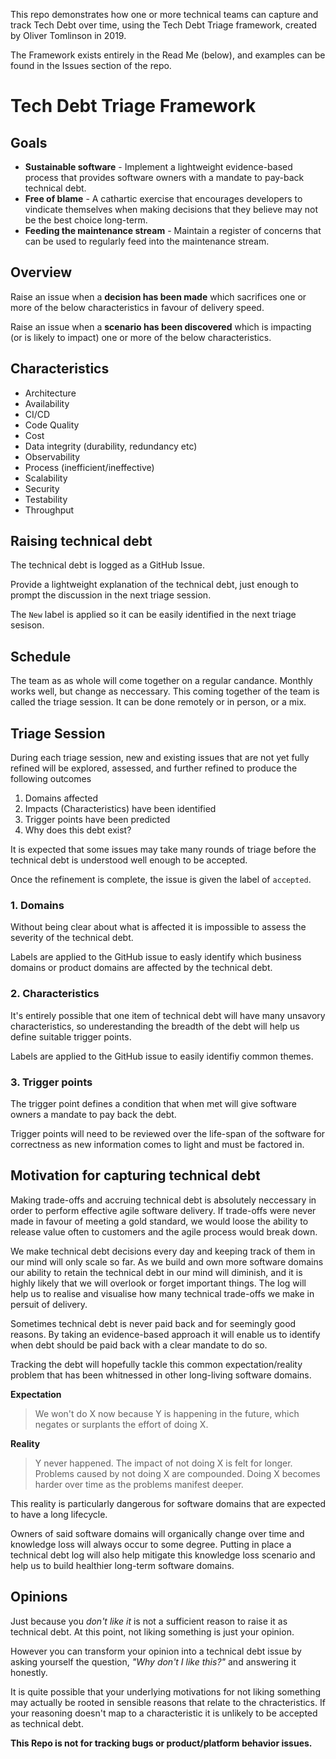This repo demonstrates how one or more technical teams can capture and track Tech Debt over time, using the Tech Debt Triage framework, created by Oliver Tomlinson in 2019. 

The Framework exists entirely in the Read Me (below), and examples can be found in the Issues section of the repo.

# Tech Debt Triage Framework

## Goals

- **Sustainable software** - Implement a lightweight evidence-based process that provides software owners with a mandate to pay-back technical debt.
- **Free of blame** - A cathartic exercise that encourages developers to vindicate themselves when making decisions that they believe may not be the best choice long-term.
- **Feeding the maintenance stream** - Maintain a register of concerns that can be used to regularly feed into the maintenance stream.

## Overview
Raise an issue when a **decision has been made** which sacrifices one or more of the below characteristics in favour of delivery speed.

Raise an issue when a **scenario has been discovered** which is impacting (or is likely to impact) one or more of the below characteristics.

## Characteristics

* Architecture
* Availability
* CI/CD
* Code Quality
* Cost
* Data integrity (durability, redundancy etc)
* Observability
* Process (inefficient/ineffective)
* Scalability 
* Security
* Testability
* Throughput

## Raising technical debt

The technical debt is logged as a GitHub Issue. 

Provide a lightweight explanation of the technical debt, just enough to prompt the discussion in the next triage session.

The `New` label is applied so it can be easily identified in the next triage sesison.

## Schedule

The team as as whole will come together on a regular candance. Monthly works well, but change as neccessary. This coming together of the team is called the triage session. It can be done remotely or in person, or a mix.

## Triage Session

During each triage session, new and existing issues that are not yet fully refined will be explored, assessed, and further refined to produce the following outcomes

1. Domains affected
2. Impacts (Characteristics) have been identified
3. Trigger points have been predicted
4. Why does this debt exist?

It is expected that some issues may take many rounds of triage before the technical debt is understood well enough to be accepted.

Once the refinement is complete, the issue is given the label of `accepted`.

### 1. Domains

Without being clear about what is affected it is impossible to assess the severity of the technical debt.

Labels are applied to the GitHub issue to easly identify which business domains or product domains are affected by the technical debt.

### 2. Characteristics

It's entirely possible that one item of technical debt will have many unsavory characteristics, so underestanding the breadth of the debt will help us define suitable trigger points.

Labels are applied to the GitHub issue to easily identifiy common themes.

### 3. Trigger points

The trigger point defines a condition that when met will give software owners a mandate to pay back the debt. 

Trigger points will need to be reviewed over the life-span of the software for correctness as new information comes to light and must be factored in.


## Motivation for capturing technical debt

Making trade-offs and accruing technical debt is absolutely neccessary in order to perform effective agile software delivery. If trade-offs were never made in favour of meeting a gold standard, we would loose the ability to release value often to customers and the agile process would break down.

We make technical debt decisions every day and keeping track of them in our mind will only scale so far. As we build and own more software domains our ability to retain the technical debt in our mind will diminish, and it is highly likely that we will overlook or forget important things. The log will help us to realise and visualise how many technical trade-offs we make in persuit of delivery.

Sometimes technical debt is never paid back and for seemingly good reasons. By taking an evidence-based approach it will enable us to identify when debt should be paid back with a clear mandate to do so. 

Tracking the debt will hopefully tackle this common expectation/reality problem that has been whitnessed in other long-living software domains.

**Expectation**

> We won't do X now because Y is happening in the future, which negates or surplants the effort of doing X.

**Reality**

> Y never happened. The impact of not doing X is felt for longer. Problems caused by not doing X are compounded. Doing X becomes harder over time as the problems manifest deeper. 

This reality is particularly dangerous for software domains that are expected to have a long lifecycle.

Owners of said software domains will organically change over time and knowledge loss will always occur to some degree. Putting in place a technical debt log will also help mitigate this knowledge loss scenario and help us to build healthier long-term software domains.

## Opinions

Just because you *don't like it* is not a sufficient reason to raise it as technical debt. At this point, not liking something is just your opinion.

However you can transform your opinion into a technical debt issue by asking yourself the question, *"Why don't I like this?"* and answering it honestly.

It is quite possible that your underlying motivations for not liking something may actually be rooted in sensible reasons that relate to the chracteristics. If your reasoning doesn't map to a characteristic it is unlikely to be accepted as technical debt.

**This Repo is not for tracking bugs or product/platform behavior issues.**
